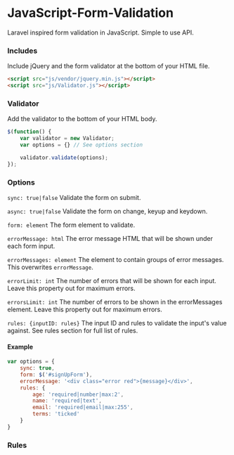 # JavaScript-Form-Validation
Laravel inspired form validation in JavaScript. Simple to use API.

### Includes

Include jQuery and the form validator at the bottom of your HTML file.

```html
<script src="js/vendor/jquery.min.js"></script>
<script src="js/Validator.js"></script>
```

### Validator

Add the validator to the bottom of your HTML body.

```js
$(function() {
    var validator = new Validator;
    var options = {} // See options section

    validator.validate(options);
});
```

### Options

`sync: true|false` Validate the form on submit.

`async: true|false` Validate the form on change, keyup and keydown.

`form: element` The form element to validate.

`errorMessage: html` The error message HTML that will be shown under each form input.

`errorMessages: element` The element to contain groups of error messages. This overwrites `errorMessage`.

`errorLimit: int` The number of errors that will be shown for each input. Leave this property out for maximum errors.

`errorsLimit: int` The number of errors to be shown in the errorMessages element. Leave this property out for maximum errors.

`rules: {inputID: rules}` The input ID and rules to validate the input's value against. See rules section for full list of rules.

#### Example

```js
var options = {
    sync: true,
    form: $('#signUpForm'),
    errorMessage: '<div class="error red">{message}</div>',
    rules: {
        age: 'required|number|max:2',
        name: 'required|text',
        email: 'required|email|max:255',
        terms: 'ticked'
    }
}
```

### Rules

